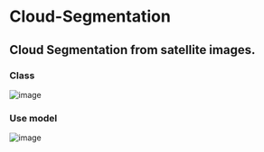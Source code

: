 # Cloud-Segmentation

## Cloud Segmentation from satellite images.
###  Class
![image](https://user-images.githubusercontent.com/71868697/202101395-22491a5d-dd00-4eb8-93d7-ab7df498e400.png)

### Use model
![image](https://user-images.githubusercontent.com/71868697/202104064-69c450e6-d0f4-4158-921c-23c261af4531.png)

